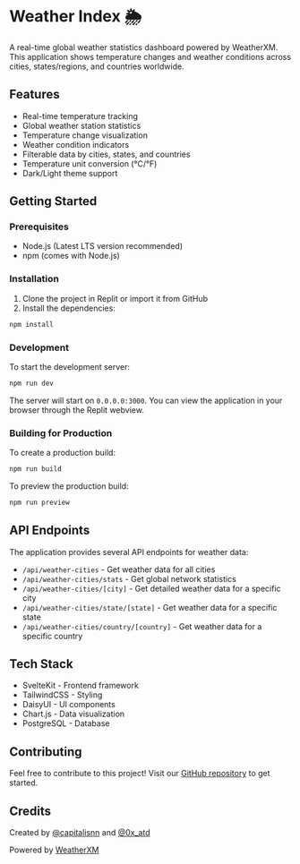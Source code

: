
# Weather Index 🌦️

A real-time global weather statistics dashboard powered by WeatherXM. This application shows temperature changes and weather conditions across cities, states/regions, and countries worldwide.

## Features

- Real-time temperature tracking
- Global weather station statistics
- Temperature change visualization
- Weather condition indicators
- Filterable data by cities, states, and countries
- Temperature unit conversion (°C/°F)
- Dark/Light theme support

## Getting Started

### Prerequisites

- Node.js (Latest LTS version recommended)
- npm (comes with Node.js)

### Installation

1. Clone the project in Replit or import it from GitHub
2. Install the dependencies:
```bash
npm install
```

### Development

To start the development server:

```bash
npm run dev
```

The server will start on `0.0.0.0:3000`. You can view the application in your browser through the Replit webview.

### Building for Production

To create a production build:

```bash
npm run build
```

To preview the production build:

```bash
npm run preview
```

## API Endpoints

The application provides several API endpoints for weather data:

- `/api/weather-cities` - Get weather data for all cities
- `/api/weather-cities/stats` - Get global network statistics
- `/api/weather-cities/[city]` - Get detailed weather data for a specific city
- `/api/weather-cities/state/[state]` - Get weather data for a specific state
- `/api/weather-cities/country/[country]` - Get weather data for a specific country

## Tech Stack

- SvelteKit - Frontend framework
- TailwindCSS - Styling
- DaisyUI - UI components
- Chart.js - Data visualization
- PostgreSQL - Database

## Contributing

Feel free to contribute to this project! Visit our [GitHub repository](https://github.com/NateBrune/Weather-Index) to get started.

## Credits

Created by [@capitalisnn](https://x.com/capitalisnn) and [@0x_atd](https://x.com/0x_atd)

Powered by [WeatherXM](https://weatherxm.com)

